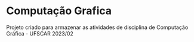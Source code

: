 # Computação Grafica

Projeto criado para armazenar as atividades de disciplina de Computação Gráfica - UFSCAR 2023/02